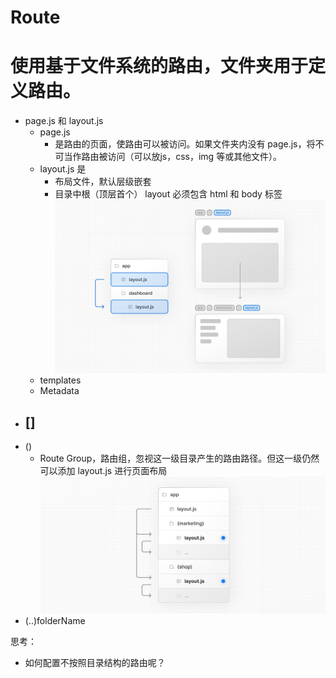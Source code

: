 # Route
# 使用基于文件系统的路由，文件夹用于定义路由。
- page.js 和 layout.js
    - page.js 
        - 是路由的页面，使路由可以被访问。如果文件夹内没有 page.js，将不可当作路由被访问（可以放js，css，img 等或其他文件）。
    - layout.js 是
        - 布局文件，默认层级嵌套
        - 目录中根（顶层首个） layout 必须包含 html 和 body 标签
            ![layout.js 布局嵌套演示图](./img/layout.png)
    - templates
    - Metadata
- []
    - 
- ()
    - Route Group，路由组，忽视这一级目录产生的路由路径。但这一级仍然可以添加 layout.js 进行页面布局
        ![路由组添加 layout.js 演示图](./img/routGroupLayout.png)
- (..)folderName

思考：
- 如何配置不按照目录结构的路由呢？
